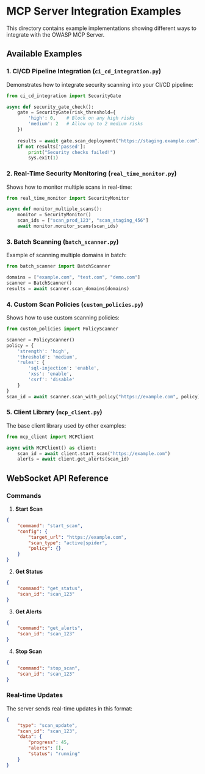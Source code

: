 # MCP Server Integration Examples

This directory contains example implementations showing different ways to integrate with the OWASP MCP Server.

## Available Examples

### 1. CI/CD Pipeline Integration (`ci_cd_integration.py`)
Demonstrates how to integrate security scanning into your CI/CD pipeline:
```python
from ci_cd_integration import SecurityGate

async def security_gate_check():
    gate = SecurityGate(risk_threshold={
        'high': 0,    # Block on any high risks
        'medium': 2   # Allow up to 2 medium risks
    })
    
    results = await gate.scan_deployment("https://staging.example.com")
    if not results['passed']:
        print("Security checks failed!")
        sys.exit(1)
```

### 2. Real-Time Security Monitoring (`real_time_monitor.py`)
Shows how to monitor multiple scans in real-time:
```python
from real_time_monitor import SecurityMonitor

async def monitor_multiple_scans():
    monitor = SecurityMonitor()
    scan_ids = ["scan_prod_123", "scan_staging_456"]
    await monitor.monitor_scans(scan_ids)
```

### 3. Batch Scanning (`batch_scanner.py`)
Example of scanning multiple domains in batch:
```python
from batch_scanner import BatchScanner

domains = ["example.com", "test.com", "demo.com"]
scanner = BatchScanner()
results = await scanner.scan_domains(domains)
```

### 4. Custom Scan Policies (`custom_policies.py`)
Shows how to use custom scanning policies:
```python
from custom_policies import PolicyScanner

scanner = PolicyScanner()
policy = {
    'strength': 'high',
    'threshold': 'medium',
    'rules': {
        'sql-injection': 'enable',
        'xss': 'enable',
        'csrf': 'disable'
    }
}
scan_id = await scanner.scan_with_policy("https://example.com", policy)
```

### 5. Client Library (`mcp_client.py`)
The base client library used by other examples:
```python
from mcp_client import MCPClient

async with MCPClient() as client:
    scan_id = await client.start_scan("https://example.com")
    alerts = await client.get_alerts(scan_id)
```

## WebSocket API Reference

### Commands

1. **Start Scan**
```json
{
    "command": "start_scan",
    "config": {
        "target_url": "https://example.com",
        "scan_type": "active|spider",
        "policy": {}
    }
}
```

2. **Get Status**
```json
{
    "command": "get_status",
    "scan_id": "scan_123"
}
```

3. **Get Alerts**
```json
{
    "command": "get_alerts",
    "scan_id": "scan_123"
}
```

4. **Stop Scan**
```json
{
    "command": "stop_scan",
    "scan_id": "scan_123"
}
```

### Real-time Updates

The server sends real-time updates in this format:
```json
{
    "type": "scan_update",
    "scan_id": "scan_123",
    "data": {
        "progress": 45,
        "alerts": [],
        "status": "running"
    }
}
``` 